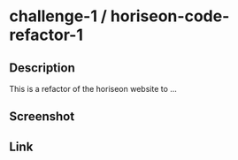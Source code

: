# challenge-1 / horiseon-code-refactor-1

## Description

This is a refactor of the horiseon website to ...

## Screenshot

## Link